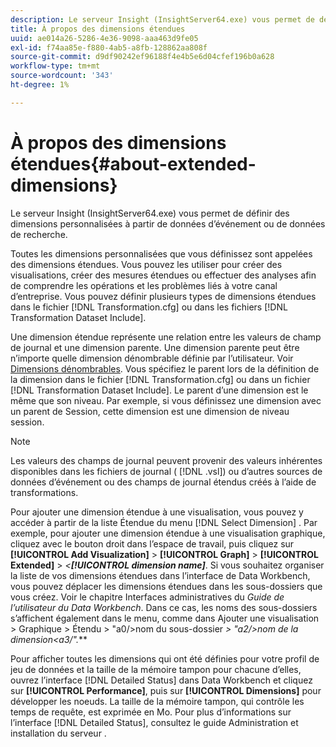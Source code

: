 ```yaml
---
description: Le serveur Insight (InsightServer64.exe) vous permet de définir des dimensions personnalisées à partir de données d’événement ou de données de recherche.
title: À propos des dimensions étendues
uuid: ae014a26-5286-4e36-9098-aaa463d9fe05
exl-id: f74aa85e-f880-4ab5-a8fb-128862aa808f
source-git-commit: d9df90242ef96188f4e4b5e6d04cfef196b0a628
workflow-type: tm+mt
source-wordcount: '343'
ht-degree: 1%

---
```


# À propos des dimensions étendues{#about-extended-dimensions}

Le serveur Insight (InsightServer64.exe) vous permet de définir des dimensions personnalisées à partir de données d’événement ou de données de recherche.

Toutes les dimensions personnalisées que vous définissez sont appelées des dimensions étendues. Vous pouvez les utiliser pour créer des visualisations, créer des mesures étendues ou effectuer des analyses afin de comprendre les opérations et les problèmes liés à votre canal d’entreprise. Vous pouvez définir plusieurs types de dimensions étendues dans le fichier [!DNL Transformation.cfg] ou dans les fichiers [!DNL Transformation Dataset Include].

Une dimension étendue représente une relation entre les valeurs de champ de journal et une dimension parente. Une dimension parente peut être n’importe quelle dimension dénombrable définie par l’utilisateur. Voir [Dimensions dénombrables](../../../home/c-dataset-const-proc/c-ex-dim/c-types-ex-dim/c-count-dim.md#concept-f28b633419494e7bbc510012dbfcc6f8). Vous spécifiez le parent lors de la définition de la dimension dans le fichier [!DNL Transformation.cfg] ou dans un fichier [!DNL Transformation Dataset Include]. Le parent d’une dimension est le même que son niveau. Par exemple, si vous définissez une dimension avec un parent de Session, cette dimension est une dimension de niveau session.

>[!NOTE]
>
>Les valeurs des champs de journal peuvent provenir des valeurs inhérentes disponibles dans les fichiers de journal ( [!DNL .vsl]) ou d’autres sources de données d’événement ou des champs de journal étendus créés à l’aide de transformations.

Pour ajouter une dimension étendue à une visualisation, vous pouvez y accéder à partir de la liste Étendue du menu [!DNL Select Dimension] . Par exemple, pour ajouter une dimension étendue à une visualisation graphique, cliquez avec le bouton droit dans l’espace de travail, puis cliquez sur **[!UICONTROL Add Visualization]** > **[!UICONTROL Graph]** > **[!UICONTROL Extended]** > *&lt;**[!UICONTROL dimension name]***. Si vous souhaitez organiser la liste de vos dimensions étendues dans l’interface de Data Workbench, vous pouvez déplacer les dimensions étendues dans les sous-dossiers que vous créez. Voir le chapitre Interfaces administratives du *Guide de l’utilisateur du Data Workbench*. Dans ce cas, les noms des sous-dossiers s’affichent également dans le menu, comme dans Ajouter une visualisation > Graphique > Étendu > &quot;a0/>nom du sous-dossier *> &quot;a2/>nom de la dimension&lt;a3/&quot;.***

Pour afficher toutes les dimensions qui ont été définies pour votre profil de jeu de données et la taille de la mémoire tampon pour chacune d’elles, ouvrez l’interface [!DNL Detailed Status] dans Data Workbench et cliquez sur **[!UICONTROL Performance]**, puis sur **[!UICONTROL Dimensions]** pour développer les noeuds. La taille de la mémoire tampon, qui contrôle les temps de requête, est exprimée en Mo. Pour plus d’informations sur l’interface [!DNL Detailed Status], consultez le guide Administration et installation du serveur .
